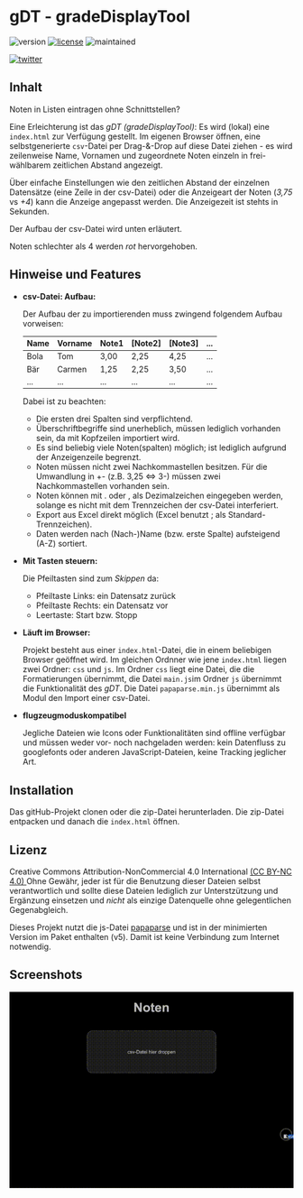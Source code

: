 # gDT - gradeDisplayTool
![version](https://img.shields.io/badge/version-1.0-blue) [![license](https://img.shields.io/badge/license-CC%20BY--NC%204.0-green)](https://creativecommons.org/licenses/by-nc/4.0/) ![maintained](https://img.shields.io/badge/maintained%3F-yes-lightgreen?style=flat)

[![twitter](https://img.shields.io/badge/@MrDoubleH-1DA1F2?style=flat&logo=twitter&logoColor=white)](https://www.twitter.com/Mr_DblH)

## Inhalt
Noten in Listen eintragen ohne Schnittstellen?

Eine Erleichterung ist das _gDT (gradeDisplayTool)_: Es wird (lokal) eine ``index.html`` zur Verfügung gestellt. Im eigenen Browser öffnen, eine selbstgenerierte ``csv``-Datei per Drag-&-Drop auf diese Datei ziehen - es wird zeilenweise Name, Vornamen und zugeordnete Noten einzeln in frei-wählbarem zeitlichen Abstand angezeigt.

Über einfache Einstellungen wie den zeitlichen Abstand der einzelnen Datensätze (eine Zeile in der csv-Datei) oder die Anzeigeart der Noten (_3,75_ vs _+4_) kann die Anzeige angepasst werden. Die Anzeigezeit ist stehts in Sekunden.

Der Aufbau der csv-Datei wird unten erläutert.

Noten schlechter als 4 werden _rot_ hervorgehoben.

## Hinweise und Features
- **csv-Datei: Aufbau:**

    Der Aufbau der zu importierenden muss zwingend folgendem Aufbau vorweisen:

    | Name | Vorname | Note1 | [Note2] | [Note3] | ... |
    |------|---------|-------|---------|---------|-----|
    | Bola | Tom     | 3,00  | 2,25    | 4,25    | ... |
    | Bär  | Carmen  | 1,25  | 2,25    | 3,50    | ... |
    | ...  | ...     | ...   | ...     | ...     | ... |

    Dabei ist zu beachten:
    - Die ersten drei Spalten sind verpflichtend.
    - Überschriftbegriffe sind unerheblich, müssen lediglich vorhanden sein, da mit Kopfzeilen importiert wird.
    - Es sind beliebig viele Noten(spalten) möglich; ist lediglich aufgrund der Anzeigenzeile begrenzt.
    - Noten müssen nicht zwei Nachkommastellen besitzen. Für die Umwandlung in +- (z.B. 3,25 <=> 3-) müssen zwei Nachkommastellen vorhanden sein.
    - Noten können mit . oder , als Dezimalzeichen eingegeben werden, solange es nicht mit dem Trennzeichen der csv-Datei interferiert.
    - Export aus Excel direkt möglich (Excel benutzt ; als Standard-Trennzeichen).
    - Daten werden nach (Nach-)Name (bzw. erste Spalte) aufsteigend (A-Z) sortiert.

- **Mit Tasten steuern:**

    Die Pfeiltasten sind zum _Skippen_ da:
    - Pfeiltaste Links: ein Datensatz zurück
    - Pfeiltaste Rechts: ein Datensatz vor
    - Leertaste: Start bzw. Stopp

- **Läuft im Browser:**

    Projekt besteht aus einer ``index.html``-Datei, die in einem beliebigen Browser geöffnet wird. Im gleichen Ordnner wie jene ``index.html`` liegen zwei Ordner: ``css`` und ``js``. Im Ordner ``css`` liegt eine Datei, die die Formatierungen übernimmt, die Datei ``main.js``im Ordner ``js`` übernimmt die Funktionalität des _gDT_. Die Datei ``papaparse.min.js`` übernimmt als Modul den Import einer csv-Datei.

- **flugzeugmoduskompatibel**

    Jegliche Dateien wie Icons oder Funktionalitäten sind offline verfügbar und müssen weder vor- noch nachgeladen werden: kein Datenfluss zu googlefonts oder anderen JavaScript-Dateien, keine Tracking jeglicher Art.



## Installation
Das gitHub-Projekt clonen oder die zip-Datei herunterladen. Die zip-Datei entpacken und danach die ``index.html`` öffnen.


## Lizenz
Creative Commons Attribution-NonCommercial 4.0 International [(CC BY-NC 4.0) ](https://creativecommons.org/licenses/by-nc/4.0/)
Ohne Gewähr, jeder ist für die Benutzung dieser Dateien selbst verantwortlich und sollte diese Dateien lediglich zur Unterstzützung und Ergänzung einsetzen und _nicht_ als einzige Datenquelle ohne gelegentlichen Gegenabgleich.

Dieses Projekt nutzt die js-Datei [papaparse](https://www.papaparse.com) und ist in der minimierten Version im Paket enthalten (v5). Damit ist keine Verbindung zum Internet notwendig.


## Screenshots
![Drop der CSV, Art der Notenanzeig und Zeiteinstellung in Sekunden](screenshots/1-drop-plusminus-time.gif)
